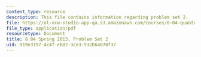 ```yaml
---
content_type: resource
description: This file contains information regarding problem set 2.
file: https://ol-ocw-studio-app-qa.s3.amazonaws.com/courses/8-04-quantum-physics-i-spring-2013/919e31974c4feb023ce3532b64870f37_MIT8_04S13_ps2.pdf
file_type: application/pdf
resourcetype: Document
title: 8.04 Spring 2013, Problem Set 2
uid: 919e3197-4c4f-eb02-3ce3-532b64870f37
---
```

